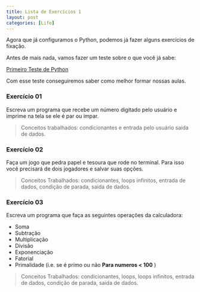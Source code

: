 ```yaml
---
title: Lista de Exercícios 1
layout: post
categories: [Life]
---
```


Agora que já configuramos o Python, podemos já fazer alguns exercícios de fixação.

Antes de mais nada, vamos fazer um teste sobre o que você já sabe:

[Primeiro Teste de Python](https://goo.gl/KAMn4Q)

Com esse teste conseguiremos saber como melhor formar nossas aulas.

### Exercício 01
Escreva um programa que recebe um número digitado pelo usuário e imprime na tela se ele é par ou impar.

> Conceitos trabalhados: condicionantes e entrada pelo usuário saida de dados.

### Exercício 02
Faça um jogo que pedra papel e tesoura que rode no terminal. Para isso você precisará de dois jogadores e salvar suas opções.

> Conceitos Trabalhados: condicionantes, loops infinitos, entrada de dados, condição de parada, saida de dados.

### Exercício 03
Escreva um programa que faça as seguintes operações da calculadora:

- Soma<br>
- Subtração<br>
- Multiplicação<br>
- Divisão<br>
- Exponenciação<br>
- Fatorial<br>
- Primalidade (i.e. se é primo ou não <strong>Para numeros < 100</strong> )

> Conceitos Trabalhados: condicionantes, loops, loops infinitos, entrada de dados, condição de parada, saida de dados.
